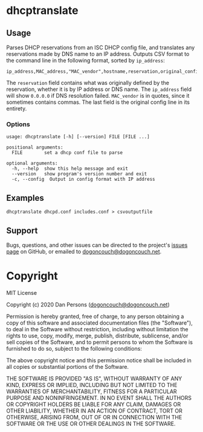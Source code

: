 # dhcptranslate

## Usage
Parses DHCP reservations from an ISC DHCP config file, and translates any reservations made by DNS name to an IP address. Outputs CSV format to the command line in the following format, sorted by `ip_address`:
```
ip_address,MAC_address,"MAC_vendor",hostname,reservation,original_config_line
```
The `reservation` field contains what was originally defined by the reservation, whether it is by IP address or DNS name. The `ip_address` field will show `0.0.0.0` if DNS resolution failed. `MAC_vendor` is in quotes, since it sometimes contains commas. The last field is the original config line in its entirety.

### Options
```
usage: dhcptranslate [-h] [--version] FILE [FILE ...]

positional arguments:
  FILE        set a dhcp conf file to parse

optional arguments:
  -h, --help  show this help message and exit
  --version   show program's version number and exit
  -c, --config  Output in config format with IP address
```

## Examples
    
    dhcptranslate dhcpd.conf includes.conf > csvoutputfile

## Support
Bugs, questions, and other issues can be directed to the project's [issues page](https://github.com/dogoncouch/dhcptranslate/issues) on GitHub, or emailed to [dogoncouch@dogoncouch.net](mailto:dogoncouch@dogoncouch.net).


# Copyright
MIT License

Copyright (c) 2020 Dan Persons (dogoncouch@dogoncouch.net)

Permission is hereby granted, free of charge, to any person obtaining a copy
of this software and associated documentation files (the "Software"), to deal
in the Software without restriction, including without limitation the rights
to use, copy, modify, merge, publish, distribute, sublicense, and/or sell
copies of the Software, and to permit persons to whom the Software is
furnished to do so, subject to the following conditions:

The above copyright notice and this permission notice shall be included in all
copies or substantial portions of the Software.

THE SOFTWARE IS PROVIDED "AS IS", WITHOUT WARRANTY OF ANY KIND, EXPRESS OR
IMPLIED, INCLUDING BUT NOT LIMITED TO THE WARRANTIES OF MERCHANTABILITY,
FITNESS FOR A PARTICULAR PURPOSE AND NONINFRINGEMENT. IN NO EVENT SHALL THE
AUTHORS OR COPYRIGHT HOLDERS BE LIABLE FOR ANY CLAIM, DAMAGES OR OTHER
LIABILITY, WHETHER IN AN ACTION OF CONTRACT, TORT OR OTHERWISE, ARISING FROM,
OUT OF OR IN CONNECTION WITH THE SOFTWARE OR THE USE OR OTHER DEALINGS IN THE
SOFTWARE.
